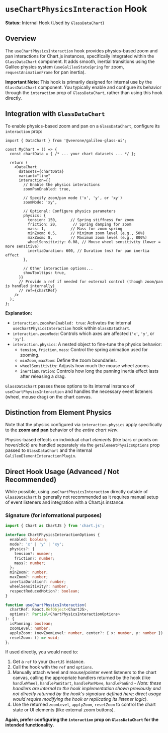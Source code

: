 # `useChartPhysicsInteraction` Hook

**Status:** Internal Hook (Used by `GlassDataChart`)

## Overview

The `useChartPhysicsInteraction` hook provides physics-based zoom and pan interactions for Chart.js instances, specifically integrated within the `GlassDataChart` component. It adds smooth, inertial transitions using the Galileo physics system (`useGalileoStateSpring` for zoom, `requestAnimationFrame` for pan inertia).

**Important Note:** This hook is primarily designed for internal use by the `GlassDataChart` component. You typically enable and configure its behavior through the `interaction` prop of `GlassDataChart`, rather than using this hook directly.

## Integration with `GlassDataChart`

To enable physics-based zoom and pan on a `GlassDataChart`, configure its `interaction` prop:

```tsx
import { DataChart } from '@veerone/galileo-glass-ui';

const MyChart = () => {
  const chartData = { /* ... your chart datasets ... */ };

  return (
    <DataChart
      datasets={chartData}
      variant="line"
      interaction={{
        // Enable the physics interactions
        zoomPanEnabled: true, 
        
        // Specify zoom/pan mode ('x', 'y', or 'xy')
        zoomMode: 'xy', 
        
        // Optional: Configure physics parameters
        physics: {
          tension: 150,      // Spring stiffness for zoom
          friction: 20,       // Spring damping for zoom
          mass: 1,           // Mass for zoom spring
          minZoom: 0.5,      // Minimum zoom level (e.g., 50%)
          maxZoom: 8,        // Maximum zoom level (e.g., 800%)
          wheelSensitivity: 0.08, // Mouse wheel sensitivity (lower = more sensitive)
          inertiaDuration: 600, // Duration (ms) for pan inertia effect
        },
        
        // Other interaction options...
        showTooltips: true,
      }}
      // Provide a ref if needed for external control (though zoom/pan is handled internally)
      // ref={chartRef} 
    />
  );
};
```

**Explanation:**

- `interaction.zoomPanEnabled: true`: Activates the internal `useChartPhysicsInteraction` hook within `GlassDataChart`.
- `interaction.zoomMode`: Controls which axes are affected (`'x'`, `'y'`, or `'xy'`).
- `interaction.physics`: A nested object to fine-tune the physics behavior:
    - `tension`, `friction`, `mass`: Control the spring animation used for zooming.
    - `minZoom`, `maxZoom`: Define the zoom boundaries.
    - `wheelSensitivity`: Adjusts how much the mouse wheel zooms.
    - `inertiaDuration`: Controls how long the panning inertia effect lasts after releasing a drag.

`GlassDataChart` passes these options to its internal instance of `useChartPhysicsInteraction` and handles the necessary event listeners (wheel, mouse drag) on the chart canvas.

## Distinction from Element Physics

Note that the physics configured via `interaction.physics` apply specifically to the **zoom and pan** behavior of the *entire chart view*. 

Physics-based effects on individual chart *elements* (like bars or points on hover/click) are handled separately via the `getElementPhysicsOptions` prop passed to `GlassDataChart` and the internal `GalileoElementInteractionPlugin`.

## Direct Hook Usage (Advanced / Not Recommended)

While possible, using `useChartPhysicsInteraction` directly outside of `GlassDataChart` is generally not recommended as it requires manual setup of event listeners and integration with a Chart.js instance.

### Signature (for informational purposes)

```typescript
import { Chart as ChartJS } from 'chart.js';

interface ChartPhysicsInteractionOptions { 
  enabled: boolean;
  mode?: 'x' | 'y' | 'xy';
  physics?: { 
    tension?: number;
    friction?: number;
    mass?: number;
  };
  minZoom?: number;
  maxZoom?: number;
  inertiaDuration?: number;
  wheelSensitivity?: number;
  respectReducedMotion?: boolean;
}

function useChartPhysicsInteraction(
  chartRef: React.RefObject<ChartJS>,
  options?: Partial<ChartPhysicsInteractionOptions>
): {
  isPanning: boolean;
  zoomLevel: number;
  applyZoom: (newZoomLevel: number, center?: { x: number, y: number }) => void;
  resetZoom: () => void;
};
```

If used directly, you would need to:
1. Get a `ref` to your `ChartJS` instance.
2. Call the hook with the `ref` and `options`.
3. Manually attach wheel and mouse/pointer event listeners to the chart canvas, calling the appropriate handlers returned by the hook (like `handleWheel`, `handlePanStart`, `handlePanMove`, `handlePanEnd` - *Note: these handlers are internal to the hook implementation shown previously and not directly returned by the hook's signature defined here; direct usage would require modifying the hook or replicating its listener logic*).
4. Use the returned `zoomLevel`, `applyZoom`, `resetZoom` to control the chart state or UI elements (like external zoom buttons).

**Again, prefer configuring the `interaction` prop on `GlassDataChart` for the intended functionality.** 